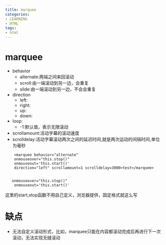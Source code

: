 ```yaml
---
title: marquee
categories: 
- LEARNING
- HTML
tags:
- html
---
```


# marquee
- behavior
    - alternate:两端之间来回滚动
    - scroll:由一端滚动到另一边，会重复
    - slide:由一端滚动到另一边，不会会重复
- direction
    - left:
    - right:
    - up:
    - down:
- loop:
    - -1:默认值，表示无限滚动
- scrollamount:活动字幕的滚动速度
- scrolldelay:活动字幕滚动两次之间的延迟时间,就是两次运动的间隔时间,单位为毫秒

```
    <marquee behavior="alternate" 
    onmouseover="this.stop()"
    onmouseout='this.start()'
    direction="left" scrollamount=1 scrolldelay=3000>test</marquee>

```


```

   onmouseover="this.stop()"
    onmouseout='this.start()'

```
这里的start,stop函数不用自己定义，浏览器提供，固定格式就这么写


# 缺点
- 无法自定义滚动形式，比如，marquee只能在内容都滚动完成后再进行下一次滚动，无法实现无缝滚动


